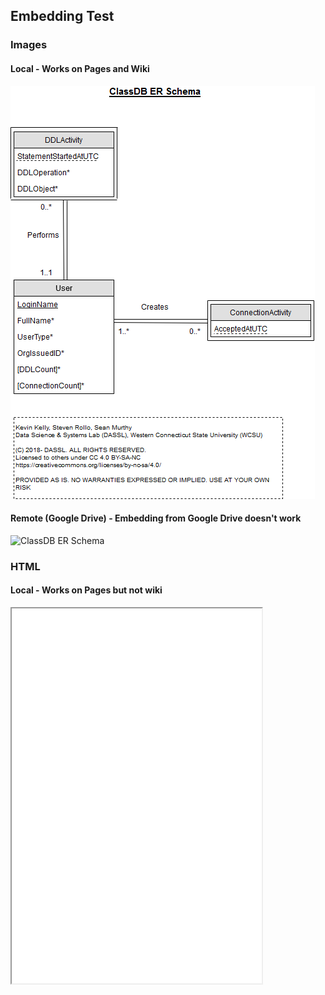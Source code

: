 ## Embedding Test

### Images

#### Local - Works on Pages and Wiki
<img src="ER-Schema.png" alt="ClassDB ER Schema" class="inline"/>

#### Remote (Google Drive) - Embedding from Google Drive doesn't work
<img src="https://lh6.googleusercontent.com/-uHD4lAOajAT--bV2hL7h0ZcwtO_bRjazbFZ7OQSerlZRk89ovkSjQiKvelvr7ERwP-2NRqZWcy91qeNjziy=w2560-h968" alt="ClassDB ER Schema" class="inline"/>

### HTML

#### Local - Works on Pages but not wiki
<iframe src="ER-Schema.html" width="400" height="600"></iframe>
